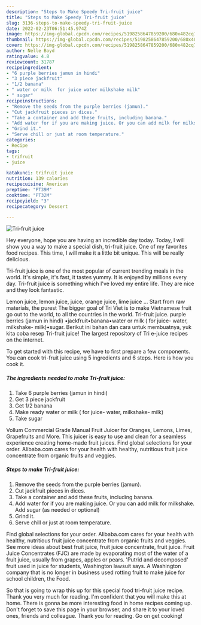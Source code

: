 ```yaml
---
description: "Steps to Make Speedy Tri-fruit juice"
title: "Steps to Make Speedy Tri-fruit juice"
slug: 3136-steps-to-make-speedy-tri-fruit-juice
date: 2022-02-23T06:51:45.974Z
image: https://img-global.cpcdn.com/recipes/5198258647859200/680x482cq70/tri-fruit-juice-recipe-main-photo.jpg
thumbnail: https://img-global.cpcdn.com/recipes/5198258647859200/680x482cq70/tri-fruit-juice-recipe-main-photo.jpg
cover: https://img-global.cpcdn.com/recipes/5198258647859200/680x482cq70/tri-fruit-juice-recipe-main-photo.jpg
author: Nelle Boyd
ratingvalue: 4.8
reviewcount: 31787
recipeingredient:
- "6 purple berries jamun in hindi"
- "3 piece jackfruit"
- "1/2 banana"
- " water or milk  for juice water milkshake milk"
- " sugar"
recipeinstructions:
- "Remove the seeds from the purple berries (jamun)."
- "Cut jackfruit pieces in dices."
- "Take a container and add these fruits, including banana."
- "Add water for if you are making juice. Or you can add milk for milkshake. Add sugar (as needed or optional)"
- "Grind it."
- "Serve chill or just at room temperature."
categories:
- Recipe
tags:
- trifruit
- juice

katakunci: trifruit juice 
nutrition: 139 calories
recipecuisine: American
preptime: "PT39M"
cooktime: "PT32M"
recipeyield: "3"
recipecategory: Dessert

---
```



![Tri-fruit juice](https://img-global.cpcdn.com/recipes/5198258647859200/680x482cq70/tri-fruit-juice-recipe-main-photo.jpg)

Hey everyone, hope you are having an incredible day today. Today, I will show you a way to make a special dish, tri-fruit juice. One of my favorites food recipes. This time, I will make it a little bit unique. This will be really delicious.

Tri-fruit juice is one of the most popular of current trending meals in the world. It's simple, it's fast, it tastes yummy. It is enjoyed by millions every day. Tri-fruit juice is something which I've loved my entire life. They are nice and they look fantastic.

Lemon juice, lemon juice, juice, orange juice, lime juice … Start from raw materials, the purest The bigger goal of Tri Viet is to make Vietnamese fruit go out to the world, to all the countries in the world. Tri-fruit juice. purple berries (jamun in hindi) •jackfruit•banana•water or milk ( for juice- water, milkshake- milk)•sugar. Berikut ini bahan dan cara untuk membuatnya, yuk kita coba resep Tri-fruit juice! The largest repository of Tri e-juice recipes on the internet.


To get started with this recipe, we have to first prepare a few components. You can cook tri-fruit juice using 5 ingredients and 6 steps. Here is how you cook it.

<!--inarticleads1-->

##### The ingredients needed to make Tri-fruit juice:

1. Take 6 purple berries (jamun in hindi)
1. Get 3 piece jackfruit
1. Get 1/2 banana
1. Make ready  water or milk ( for juice- water, milkshake- milk)
1. Take  sugar


Vollum Commercial Grade Manual Fruit Juicer for Oranges, Lemons, Limes, Grapefruits and More. This juicer is easy to use and clean for a seamless experience creating home-made fruit juices. Find global selections for your order. Alibaba.com cares for your health with healthy, nutritious fruit juice concentrate from organic fruits and veggies. 

<!--inarticleads2-->

##### Steps to make Tri-fruit juice:

1. Remove the seeds from the purple berries (jamun).
1. Cut jackfruit pieces in dices.
1. Take a container and add these fruits, including banana.
1. Add water for if you are making juice. Or you can add milk for milkshake. Add sugar (as needed or optional)
1. Grind it.
1. Serve chill or just at room temperature.


Find global selections for your order. Alibaba.com cares for your health with healthy, nutritious fruit juice concentrate from organic fruits and veggies. See more ideas about best fruit juice, fruit juice concentrate, fruit juice. Fruit Juice Concentrates (FJC) are made by evaporating most of the water of a fruit juice, usually from grapes, apples or pears. &#39;Putrid and decomposed&#39; fruit used in juice for students, Washington lawsuit says. A Washington company that is no longer in business used rotting fruit to make juice for school children, the Food. 

So that is going to wrap this up for this special food tri-fruit juice recipe. Thank you very much for reading. I'm confident that you will make this at home. There is gonna be more interesting food in home recipes coming up. Don't forget to save this page in your browser, and share it to your loved ones, friends and colleague. Thank you for reading. Go on get cooking!
